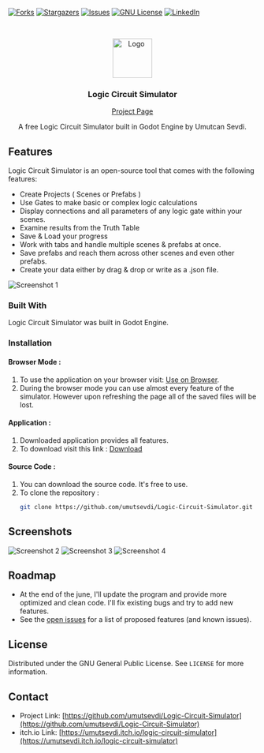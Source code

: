 [![Forks][forks-shield]][forks-url]
[![Stargazers][stars-shield]][stars-url]
[![Issues][issues-shield]][issues-url]
[![GNU License][license-shield]][license-url]
[![LinkedIn][linkedin-shield]][linkedin-url]



<!-- PROJECT LOGO -->
<br />
<p align="center">
  <a href="https://github.com/Logic Circuit Simulator">
    <img src="https://raw.githubusercontent.com/umutsevdi/Logic-Circuit-Simulator/main/icon.png" alt="Logo" width="80" height="80">
  </a>
  
  <h3 align="center">Logic Circuit Simulator</h3>
  
  <a href="https://umutsevdi.itch.io/logic-circuit-simulator">
    <p align="center">Project Page</p>
  </a>
  <p align="center">A free Logic Circuit Simulator built in Godot Engine by Umutcan Sevdi.</p>
  
</p>



## Features
Logic Circuit Simulator is an open-source tool that comes with the following features:
  * Create Projects ( Scenes or Prefabs )
  * Use Gates to make basic or complex logic calculations
  * Display connections and all parameters of any logic gate within your scenes.
  * Examine results from the Truth Table
  * Save & Load your progress
  * Work with tabs and handle multiple scenes & prefabs at once.
  * Save prefabs and reach them across other scenes and even other prefabs. 
  * Create your data either by drag & drop or write as a .json file.

![Screenshot 1](https://raw.githubusercontent.com/umutsevdi/Logic-Circuit-Simulator/main/screenshots/sc1.png)


### Built With

Logic Circuit Simulator was built in Godot Engine.


### Installation
#### Browser Mode : 
1. To use the application on your browser visit: [Use on Browser](https://umutsevdi.itch.io/logic-circuit-simulator).
2. During the browser mode you can use almost every feature of the simulator. However upon refreshing the page all of the saved files will be lost.
#### Application : 
1. Downloaded application provides all features.
2. To download visit this link : [Download](https://umutsevdi.itch.io/logic-circuit-simulator/purchase)
#### Source Code :
1. You can download the source code. It's free to use.
2. To clone the repository :
   ```sh
   git clone https://github.com/umutsevdi/Logic-Circuit-Simulator.git
   ```

## Screenshots


![Screenshot 2](https://raw.githubusercontent.com/umutsevdi/Logic-Circuit-Simulator/main/screenshots/sc2.png)
![Screenshot 3](https://raw.githubusercontent.com/umutsevdi/Logic-Circuit-Simulator/main/screenshots/sc3.png)
![Screenshot 4](https://raw.githubusercontent.com/umutsevdi/Logic-Circuit-Simulator/main/screenshots/sc4.png)

<!-- ROADMAP -->
## Roadmap
* At the end of the june, I'll update the program and provide more optimized and clean code. I'll fix existing bugs and try to add new features.
* See the [open issues](https://github.com/umutsevdi/Logic-Circuit-Simulator/issues) for a list of proposed features (and known issues).


<!-- LICENSE -->
## License

Distributed under the  GNU General Public License. See `LICENSE` for more information.



<!-- CONTACT -->
## Contact
* Project Link: [https://github.com/umutsevdi/Logic-Circuit-Simulator](https://github.com/umutsevdi/Logic-Circuit-Simulator)
* itch.io Link: [https://umutsevdi.itch.io/logic-circuit-simulator](https://umutsevdi.itch.io/logic-circuit-simulator)



<!-- MARKDOWN LINKS & IMAGES -->
<!-- https://www.markdownguide.org/basic-syntax/#reference-style-links -->
[forks-shield]: https://img.shields.io/github/forks/umutsevdi/Logic-Circuit-Simulator.svg?style=for-the-badge
[forks-url]: https://github.com/umutsevdi/Logic-Circuit-Simulator/network/members
[stars-shield]: https://img.shields.io/github/stars/umutsevdi/Logic-Circuit-Simulator.svg?style=for-the-badge
[stars-url]: https://github.com/umutsevdi/Logic-Circuit-Simulator/stargazers
[issues-shield]: https://img.shields.io/github/issues/umutsevdi/Logic-Circuit-Simulator.svg?style=for-the-badge
[issues-url]: https://github.com/umutsevdi/Logic-Circuit-Simulator/issues
[license-shield]: https://img.shields.io/github/license/umutsevdi/Logic-Circuit-Simulator.svg?style=for-the-badge
[license-url]: https://github.com/umutsevdi/Logic-Circuit-Simulator/blob/main/LICENSE
[linkedin-shield]: https://img.shields.io/badge/-LinkedIn-black.svg?style=for-the-badge&logo=linkedin&colorB=555
[linkedin-url]: https://linkedin.com/in/umut-sevdi
[product-screenshot]: images/screenshot.png

